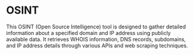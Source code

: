 # OSINT
This OSINT (Open Source Intelligence) tool is designed to gather detailed information about a specified domain and IP address using publicly available data. It retrieves WHOIS information, DNS records, subdomains, and IP address details through various APIs and web scraping techniques. 
